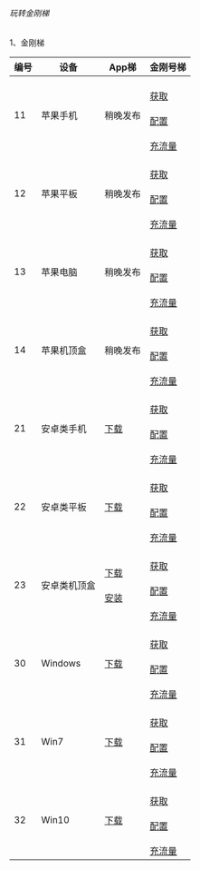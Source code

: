###### 玩转金刚梯


1、金刚梯

| 编号 | 设备 |App梯|金刚号梯 |
| ----------- | ----------- |  ----------- | ----------- | 
| 11|苹果手机|稍晚发布|<br>[获取]()<br><br>[配置]()<br><br>[充流量]()<br>|
| 12|苹果平板|稍晚发布| <br>[获取]()<br><br>[配置]()<br><br>[充流量]()<br> |
| 13|苹果电脑|稍晚发布| <br>[获取]()<br><br>[配置]()<br><br>[充流量]()<br> |
| 14|苹果机顶盒|稍晚发布| <br>[获取]()<br><br>[配置]()<br><br>[充流量]()<br> |
| 21|安卓类手机|[下载](https://github.com/a2zitpro/web/blob/master/LadderFree/Android/Phone/KKLadderAPP/KKLadderAPPGet.md)|<br>[获取]()<br><br>[配置]()<br><br>[充流量]()<br> |
| 22|安卓类平板|[下载](https://github.com/a2zitpro/web/blob/master/LadderFree/Android/Pad/KKLadderAPP/KKLadderAPPGet.md)|<br>[获取]()<br><br>[配置]()<br><br>[充流量]()<br> |
| 23|安卓类机顶盒|[下载](https://github.com/a2zitpro/web/blob/master/LadderFree/Android/TVBox/KKLadderAPP/KKLadderAPPGet.md)<br><br>[安装]()| <br>[获取]()<br><br>[配置]()<br><br>[充流量]()<br> |
| 30|Windows|[下载](https://github.com/a2zitpro/web/blob/master/LadderFree/Windows/DLKKApp.md)| <br>[获取]()<br><br>[配置]()<br><br>[充流量]()<br> |
| 31|Win7|[下载](https://github.com/a2zitpro/web/blob/master/LadderFree/Windows/Win7/DLKKApp.md)| <br>[获取]()<br><br>[配置]()<br><br>[充流量]()<br> |
| 32|Win10|[下载](https://github.com/a2zitpro/web/blob/master/LadderFree/Windows/Win10/DLKKApp.md)| <br>[获取]()<br><br>[配置]()<br><br>[充流量]()<br> |
